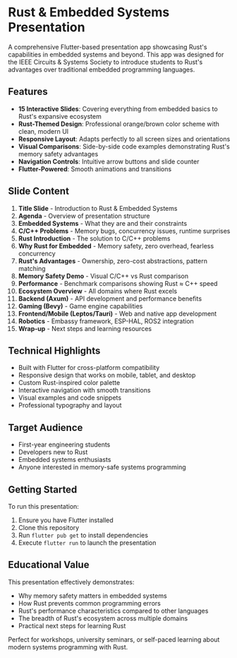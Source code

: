 # Rust & Embedded Systems Presentation

A comprehensive Flutter-based presentation app showcasing Rust's capabilities in embedded systems and beyond. This app was designed for the IEEE Circuits & Systems Society to introduce students to Rust's advantages over traditional embedded programming languages.

## Features

- **15 Interactive Slides**: Covering everything from embedded basics to Rust's expansive ecosystem
- **Rust-Themed Design**: Professional orange/brown color scheme with clean, modern UI
- **Responsive Layout**: Adapts perfectly to all screen sizes and orientations
- **Visual Comparisons**: Side-by-side code examples demonstrating Rust's memory safety advantages
- **Navigation Controls**: Intuitive arrow buttons and slide counter
- **Flutter-Powered**: Smooth animations and transitions

## Slide Content

1. **Title Slide** - Introduction to Rust & Embedded Systems
2. **Agenda** - Overview of presentation structure
3. **Embedded Systems** - What they are and their constraints
4. **C/C++ Problems** - Memory bugs, concurrency issues, runtime surprises
5. **Rust Introduction** - The solution to C/C++ problems
6. **Why Rust for Embedded** - Memory safety, zero overhead, fearless concurrency
7. **Rust's Advantages** - Ownership, zero-cost abstractions, pattern matching
8. **Memory Safety Demo** - Visual C/C++ vs Rust comparison
9. **Performance** - Benchmark comparisons showing Rust ≈ C++ speed
10. **Ecosystem Overview** - All domains where Rust excels
11. **Backend (Axum)** - API development and performance benefits
12. **Gaming (Bevy)** - Game engine capabilities
13. **Frontend/Mobile (Leptos/Tauri)** - Web and native app development
14. **Robotics** - Embassy framework, ESP-HAL, ROS2 integration
15. **Wrap-up** - Next steps and learning resources

## Technical Highlights

- Built with Flutter for cross-platform compatibility
- Responsive design that works on mobile, tablet, and desktop
- Custom Rust-inspired color palette
- Interactive navigation with smooth transitions
- Visual examples and code snippets
- Professional typography and layout

## Target Audience

- First-year engineering students
- Developers new to Rust
- Embedded systems enthusiasts
- Anyone interested in memory-safe systems programming

## Getting Started

To run this presentation:

1. Ensure you have Flutter installed
2. Clone this repository
3. Run `flutter pub get` to install dependencies
4. Execute `flutter run` to launch the presentation

## Educational Value

This presentation effectively demonstrates:
- Why memory safety matters in embedded systems
- How Rust prevents common programming errors
- Rust's performance characteristics compared to other languages
- The breadth of Rust's ecosystem across multiple domains
- Practical next steps for learning Rust

Perfect for workshops, university seminars, or self-paced learning about modern systems programming with Rust.